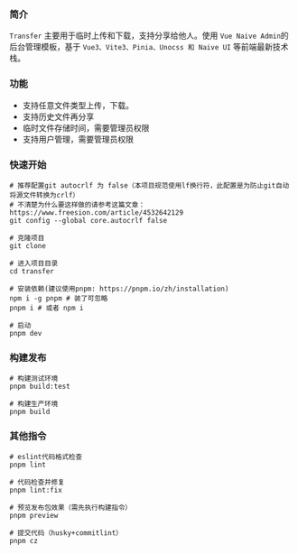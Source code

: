 ### 简介

`Transfer` 主要用于临时上传和下载，支持分享给他人。使用 `Vue Naive Admin`的后台管理模板，基于 `Vue3、Vite3、Pinia、Unocss 和 Naive UI` 等前端最新技术栈。

### 功能

- 支持任意文件类型上传，下载。
- 支持历史文件再分享
- 临时文件存储时间，需要管理员权限
- 支持用户管理，需要管理员权限

### 快速开始

```shell
# 推荐配置git autocrlf 为 false（本项目规范使用lf换行符，此配置是为防止git自动将源文件转换为crlf）
# 不清楚为什么要这样做的请参考这篇文章：https://www.freesion.com/article/4532642129
git config --global core.autocrlf false

# 克隆项目
git clone

# 进入项目目录
cd transfer

# 安装依赖(建议使用pnpm: https://pnpm.io/zh/installation)
npm i -g pnpm # 装了可忽略
pnpm i # 或者 npm i

# 启动
pnpm dev
```

### 构建发布

```shell
# 构建测试环境
pnpm build:test

# 构建生产环境
pnpm build
```

### 其他指令

```shell
# eslint代码格式检查
pnpm lint

# 代码检查并修复
pnpm lint:fix

# 预览发布包效果（需先执行构建指令）
pnpm preview

# 提交代码（husky+commitlint）
pnpm cz
```
